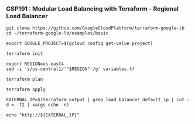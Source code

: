### GSP191 :  Modular Load Balancing with Terraform - Regional Load Balancer 

```
git clone https://github.com/GoogleCloudPlatform/terraform-google-lb
cd ~/terraform-google-lb/examples/basic
```
```
export GOOGLE_PROJECT=$(gcloud config get-value project)

terraform init

export REGION=us-east4
sed -i 's/us-central1/'"$REGION"'/g' variables.tf

terraform plan

terraform apply

EXTERNAL_IP=$(terraform output | grep load_balancer_default_ip | cut -d = -f2 | xargs echo -n)

echo "http://${EXTERNAL_IP}"
```

